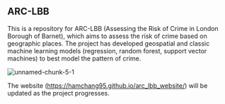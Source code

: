 ## ARC-LBB
This is a repository for ARC-LBB (Assessing the Risk of Crime in London Borough of Barnet), which aims to assess the risk of crime based on geographic places. 
The project has developed geospatial and classic machine learning models (regression, random forest, support vector machines) to best model the pattern of crime.

![unnamed-chunk-5-1](https://github.com/user-attachments/assets/2727da39-c617-425d-ae58-54e03f0f7252)

The website (https://hamchang95.github.io/arc_lbb_website/) will be updated as the project progresses.
